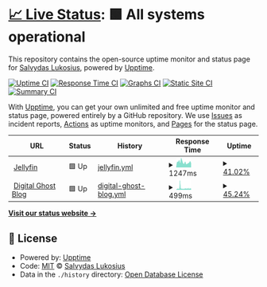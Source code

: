 # [📈 Live Status](https://up.w-ss.io): <!--live status--> **🟩 All systems operational**

This repository contains the open-source uptime monitor and status page for [Salvydas Lukosius](https://sall.w-ss.io), powered by [Upptime](https://github.com/upptime/upptime).

[![Uptime CI](https://github.com/ss-o/upptime/workflows/Uptime%20CI/badge.svg)](https://github.com/ss-o/upptime/actions?query=workflow%3A%22Uptime+CI%22)
[![Response Time CI](https://github.com/ss-o/upptime/workflows/Response%20Time%20CI/badge.svg)](https://github.com/ss-o/upptime/actions?query=workflow%3A%22Response+Time+CI%22)
[![Graphs CI](https://github.com/ss-o/upptime/workflows/Graphs%20CI/badge.svg)](https://github.com/ss-o/upptime/actions?query=workflow%3A%22Graphs+CI%22)
[![Static Site CI](https://github.com/ss-o/upptime/workflows/Static%20Site%20CI/badge.svg)](https://github.com/ss-o/upptime/actions?query=workflow%3A%22Static+Site+CI%22)
[![Summary CI](https://github.com/ss-o/upptime/workflows/Summary%20CI/badge.svg)](https://github.com/ss-o/upptime/actions?query=workflow%3A%22Summary+CI%22)

With [Upptime](https://upptime.js.org), you can get your own unlimited and free uptime monitor and status page, powered entirely by a GitHub repository. We use [Issues](https://github.com/ss-o/upptime/issues) as incident reports, [Actions](https://github.com/ss-o/upptime/actions) as uptime monitors, and [Pages](https://up.w-ss.io) for the status page.

<!--start: status pages-->
<!-- This summary is generated by Upptime (https://github.com/upptime/upptime) -->
<!-- Do not edit this manually, your changes will be overwritten -->
<!-- prettier-ignore -->
| URL | Status | History | Response Time | Uptime |
| --- | ------ | ------- | ------------- | ------ |
| <img alt="" src="https://favicons.githubusercontent.com/null" height="13"> [Jellyfin](jellyfin.digitals.pw) | 🟩 Up | [jellyfin.yml](https://github.com/ss-o/upptime/commits/HEAD/history/jellyfin.yml) | <details><summary><img alt="Response time graph" src="./graphs/jellyfin/response-time-week.png" height="20"> 1247ms</summary><br><a href="https://up.w-ss.io/history/jellyfin"><img alt="Response time 995" src="https://img.shields.io/endpoint?url=https%3A%2F%2Fraw.githubusercontent.com%2Fss-o%2Fupptime%2FHEAD%2Fapi%2Fjellyfin%2Fresponse-time.json"></a><br><a href="https://up.w-ss.io/history/jellyfin"><img alt="24-hour response time 888" src="https://img.shields.io/endpoint?url=https%3A%2F%2Fraw.githubusercontent.com%2Fss-o%2Fupptime%2FHEAD%2Fapi%2Fjellyfin%2Fresponse-time-day.json"></a><br><a href="https://up.w-ss.io/history/jellyfin"><img alt="7-day response time 1247" src="https://img.shields.io/endpoint?url=https%3A%2F%2Fraw.githubusercontent.com%2Fss-o%2Fupptime%2FHEAD%2Fapi%2Fjellyfin%2Fresponse-time-week.json"></a><br><a href="https://up.w-ss.io/history/jellyfin"><img alt="30-day response time 1468" src="https://img.shields.io/endpoint?url=https%3A%2F%2Fraw.githubusercontent.com%2Fss-o%2Fupptime%2FHEAD%2Fapi%2Fjellyfin%2Fresponse-time-month.json"></a><br><a href="https://up.w-ss.io/history/jellyfin"><img alt="1-year response time 995" src="https://img.shields.io/endpoint?url=https%3A%2F%2Fraw.githubusercontent.com%2Fss-o%2Fupptime%2FHEAD%2Fapi%2Fjellyfin%2Fresponse-time-year.json"></a></details> | <details><summary><a href="https://up.w-ss.io/history/jellyfin">41.02%</a></summary><a href="https://up.w-ss.io/history/jellyfin"><img alt="All-time uptime 53.78%" src="https://img.shields.io/endpoint?url=https%3A%2F%2Fraw.githubusercontent.com%2Fss-o%2Fupptime%2FHEAD%2Fapi%2Fjellyfin%2Fuptime.json"></a><br><a href="https://up.w-ss.io/history/jellyfin"><img alt="24-hour uptime 0.00%" src="https://img.shields.io/endpoint?url=https%3A%2F%2Fraw.githubusercontent.com%2Fss-o%2Fupptime%2FHEAD%2Fapi%2Fjellyfin%2Fuptime-day.json"></a><br><a href="https://up.w-ss.io/history/jellyfin"><img alt="7-day uptime 41.02%" src="https://img.shields.io/endpoint?url=https%3A%2F%2Fraw.githubusercontent.com%2Fss-o%2Fupptime%2FHEAD%2Fapi%2Fjellyfin%2Fuptime-week.json"></a><br><a href="https://up.w-ss.io/history/jellyfin"><img alt="30-day uptime 53.78%" src="https://img.shields.io/endpoint?url=https%3A%2F%2Fraw.githubusercontent.com%2Fss-o%2Fupptime%2FHEAD%2Fapi%2Fjellyfin%2Fuptime-month.json"></a><br><a href="https://up.w-ss.io/history/jellyfin"><img alt="1-year uptime 53.78%" src="https://img.shields.io/endpoint?url=https%3A%2F%2Fraw.githubusercontent.com%2Fss-o%2Fupptime%2FHEAD%2Fapi%2Fjellyfin%2Fuptime-year.json"></a></details>
| <img alt="" src="https://favicons.githubusercontent.com/null" height="13"> [Digital Ghost Blog](go.digitalclouds.dev) | 🟩 Up | [digital-ghost-blog.yml](https://github.com/ss-o/upptime/commits/HEAD/history/digital-ghost-blog.yml) | <details><summary><img alt="Response time graph" src="./graphs/digital-ghost-blog/response-time-week.png" height="20"> 499ms</summary><br><a href="https://up.w-ss.io/history/digital-ghost-blog"><img alt="Response time 477" src="https://img.shields.io/endpoint?url=https%3A%2F%2Fraw.githubusercontent.com%2Fss-o%2Fupptime%2FHEAD%2Fapi%2Fdigital-ghost-blog%2Fresponse-time.json"></a><br><a href="https://up.w-ss.io/history/digital-ghost-blog"><img alt="24-hour response time 396" src="https://img.shields.io/endpoint?url=https%3A%2F%2Fraw.githubusercontent.com%2Fss-o%2Fupptime%2FHEAD%2Fapi%2Fdigital-ghost-blog%2Fresponse-time-day.json"></a><br><a href="https://up.w-ss.io/history/digital-ghost-blog"><img alt="7-day response time 499" src="https://img.shields.io/endpoint?url=https%3A%2F%2Fraw.githubusercontent.com%2Fss-o%2Fupptime%2FHEAD%2Fapi%2Fdigital-ghost-blog%2Fresponse-time-week.json"></a><br><a href="https://up.w-ss.io/history/digital-ghost-blog"><img alt="30-day response time 477" src="https://img.shields.io/endpoint?url=https%3A%2F%2Fraw.githubusercontent.com%2Fss-o%2Fupptime%2FHEAD%2Fapi%2Fdigital-ghost-blog%2Fresponse-time-month.json"></a><br><a href="https://up.w-ss.io/history/digital-ghost-blog"><img alt="1-year response time 477" src="https://img.shields.io/endpoint?url=https%3A%2F%2Fraw.githubusercontent.com%2Fss-o%2Fupptime%2FHEAD%2Fapi%2Fdigital-ghost-blog%2Fresponse-time-year.json"></a></details> | <details><summary><a href="https://up.w-ss.io/history/digital-ghost-blog">45.24%</a></summary><a href="https://up.w-ss.io/history/digital-ghost-blog"><img alt="All-time uptime 57.08%" src="https://img.shields.io/endpoint?url=https%3A%2F%2Fraw.githubusercontent.com%2Fss-o%2Fupptime%2FHEAD%2Fapi%2Fdigital-ghost-blog%2Fuptime.json"></a><br><a href="https://up.w-ss.io/history/digital-ghost-blog"><img alt="24-hour uptime 0.00%" src="https://img.shields.io/endpoint?url=https%3A%2F%2Fraw.githubusercontent.com%2Fss-o%2Fupptime%2FHEAD%2Fapi%2Fdigital-ghost-blog%2Fuptime-day.json"></a><br><a href="https://up.w-ss.io/history/digital-ghost-blog"><img alt="7-day uptime 45.24%" src="https://img.shields.io/endpoint?url=https%3A%2F%2Fraw.githubusercontent.com%2Fss-o%2Fupptime%2FHEAD%2Fapi%2Fdigital-ghost-blog%2Fuptime-week.json"></a><br><a href="https://up.w-ss.io/history/digital-ghost-blog"><img alt="30-day uptime 57.08%" src="https://img.shields.io/endpoint?url=https%3A%2F%2Fraw.githubusercontent.com%2Fss-o%2Fupptime%2FHEAD%2Fapi%2Fdigital-ghost-blog%2Fuptime-month.json"></a><br><a href="https://up.w-ss.io/history/digital-ghost-blog"><img alt="1-year uptime 57.08%" src="https://img.shields.io/endpoint?url=https%3A%2F%2Fraw.githubusercontent.com%2Fss-o%2Fupptime%2FHEAD%2Fapi%2Fdigital-ghost-blog%2Fuptime-year.json"></a></details>

<!--end: status pages-->

[**Visit our status website →**](https://up.w-ss.io)

## 📄 License

- Powered by: [Upptime](https://github.com/upptime/upptime)
- Code: [MIT](./LICENSE) © [Salvydas Lukosius](https://sall.w-ss.io)
- Data in the `./history` directory: [Open Database License](https://opendatacommons.org/licenses/odbl/1-0/)

